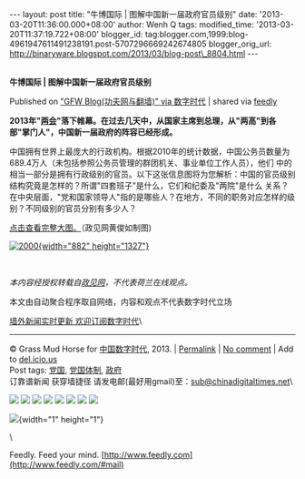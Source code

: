 --- layout: post title: "牛博国际 | 图解中国新一届政府官员级别" date:
'2013-03-20T11:36:00.000+08:00' author: Wenh Q tags: modified\_time:
'2013-03-20T11:37:19.722+08:00' blogger\_id:
tag:blogger.com,1999:blog-4961947611491238191.post-5707296669242674805
blogger\_orig\_url:
http://binaryware.blogspot.com/2013/03/blog-post\_8804.html ---
\
 
<div class="article">

<div class="header">

**牛博国际 | 图解中国新一届政府官员级别**

</div>

<div class="source">

Published on ["GFW Blog(功夫网与翻墙)" via
数字时代](http://feedproxy.google.com/~r/chinagfwblog/~3/ajRqkNLW6SA/) |
shared via [feedly](http://www.feedly.com)

</div>

<div>

**2013年"[两会](https://kexueshangwang.info/chinese/tag/%e4%b8%a4%e4%bc%9a/?category=18271 "标签 两会 下的日志")"落下帷幕。在过去几天中，从国家主席到总理，从"两高"到各部"掌门人"，中国新一届政府的阵容已经形成。**

中国拥有世界上最庞大的行政机构。根据2010年的统计数据，中国公务员数量为689.4万人（未包括参照公务员管理的群团机关、事业单位工作人员），他们
中的相当一部分是拥有行政级别的官员。以下这张信息图将为您解析：中国的官员级别结构究竟是怎样的？所谓"四套班子"是什么，它们和纪委及"两院"是什么
关系？在中央层面，"党和国家领导人"指的是哪些人？在地方，不同的职务对应怎样的级别？不同级别的官员分别有多少人？

[点击查看完整大图。](http://t3.qpic.cn/mblogpic/f3e19575b1bccc831760/2000)（政见网黄俊如制图)

[![2000](https://kexueshangwang.info/chinese/files/2013/03/2000.jpeg){width="882"
height="1327"}](https://kexueshangwang.info/chinese/files/2013/03/2000.jpeg)

 

*本内容经授权转载自[政见网](http://cnpolitics.org/2013/03/chinese-officials/)，不代表荷兰在线观点。*

本文由自动聚合程序取自网络，内容和观点不代表数字时代立场

[墙外新闻实时更新 欢迎订阅数字时代](http://eepurl.com/msuvD)\

------------------------------------------------------------------------

© Grass Mud Horse for
[中国数字时代](https://kexueshangwang.info/chinese), 2013. |
[Permalink](https://kexueshangwang.info/chinese/2013/03/%e7%89%9b%e5%8d%9a%e5%9b%bd%e9%99%85-%e5%9b%be%e8%a7%a3%e4%b8%ad%e5%9b%bd%e6%96%b0%e4%b8%80%e5%b1%8a%e6%94%bf%e5%ba%9c%e5%ae%98%e5%91%98%e7%ba%a7%e5%88%ab/)
| [No
comment](https://kexueshangwang.info/chinese/2013/03/%e7%89%9b%e5%8d%9a%e5%9b%bd%e9%99%85-%e5%9b%be%e8%a7%a3%e4%b8%ad%e5%9b%bd%e6%96%b0%e4%b8%80%e5%b1%8a%e6%94%bf%e5%ba%9c%e5%ae%98%e5%91%98%e7%ba%a7%e5%88%ab/#comments)
| Add to
[del.icio.us](http://del.icio.us/post?url=https://kexueshangwang.info/chinese/2013/03/%e7%89%9b%e5%8d%9a%e5%9b%bd%e9%99%85-%e5%9b%be%e8%a7%a3%e4%b8%ad%e5%9b%bd%e6%96%b0%e4%b8%80%e5%b1%8a%e6%94%bf%e5%ba%9c%e5%ae%98%e5%91%98%e7%ba%a7%e5%88%ab/&title=%E7%89%9B%E5%8D%9A%E5%9B%BD%E9%99%85%20%7C%20%E5%9B%BE%E8%A7%A3%E4%B8%AD%E5%9B%BD%E6%96%B0%E4%B8%80%E5%B1%8A%E6%94%BF%E5%BA%9C%E5%AE%98%E5%91%98%E7%BA%A7%E5%88%AB)\
Post tags:
[党国](https://kexueshangwang.info/chinese/tag/%e5%85%9a%e5%9b%bd/?category=18271),
[党国体制](https://kexueshangwang.info/chinese/tag/%e5%85%9a%e5%9b%bd%e4%bd%93%e5%88%b6/?category=18271),
[政府](https://kexueshangwang.info/chinese/tag/%e6%94%bf%e5%ba%9c/?category=18271)\
订靠谱新闻 获穿墙捷径
请发电邮(最好用gmail)至：<sub@chinadigitaltimes.net>\

<div>

[![](http://feeds.feedburner.com/~ff/chinagfwblog?d=yIl2AUoC8zA)](http://feeds.feedburner.com/~ff/chinagfwblog?a=ajRqkNLW6SA:nbxmgStfp6k:yIl2AUoC8zA)
[![](http://feeds.feedburner.com/~ff/chinagfwblog?i=ajRqkNLW6SA:nbxmgStfp6k:-BTjWOF_DHI)](http://feeds.feedburner.com/~ff/chinagfwblog?a=ajRqkNLW6SA:nbxmgStfp6k:-BTjWOF_DHI)
[![](http://feeds.feedburner.com/~ff/chinagfwblog?i=ajRqkNLW6SA:nbxmgStfp6k:F7zBnMyn0Lo)](http://feeds.feedburner.com/~ff/chinagfwblog?a=ajRqkNLW6SA:nbxmgStfp6k:F7zBnMyn0Lo)
[![](http://feeds.feedburner.com/~ff/chinagfwblog?i=ajRqkNLW6SA:nbxmgStfp6k:V_sGLiPBpWU)](http://feeds.feedburner.com/~ff/chinagfwblog?a=ajRqkNLW6SA:nbxmgStfp6k:V_sGLiPBpWU)
[![](http://feeds.feedburner.com/~ff/chinagfwblog?d=qj6IDK7rITs)](http://feeds.feedburner.com/~ff/chinagfwblog?a=ajRqkNLW6SA:nbxmgStfp6k:qj6IDK7rITs)
[![](http://feeds.feedburner.com/~ff/chinagfwblog?d=l6gmwiTKsz0)](http://feeds.feedburner.com/~ff/chinagfwblog?a=ajRqkNLW6SA:nbxmgStfp6k:l6gmwiTKsz0)
[![](http://feeds.feedburner.com/~ff/chinagfwblog?i=ajRqkNLW6SA:nbxmgStfp6k:gIN9vFwOqvQ)](http://feeds.feedburner.com/~ff/chinagfwblog?a=ajRqkNLW6SA:nbxmgStfp6k:gIN9vFwOqvQ)
[![](http://feeds.feedburner.com/~ff/chinagfwblog?d=TzevzKxY174)](http://feeds.feedburner.com/~ff/chinagfwblog?a=ajRqkNLW6SA:nbxmgStfp6k:TzevzKxY174)

</div>

![](http://feeds.feedburner.com/~r/chinagfwblog/~4/ajRqkNLW6SA){width="1"
height="1"}

</div>

\

</div>

<div class="footer">

Feedly. Feed your mind.
[http://www.feedly.com](http://www.feedly.com/#mail)

</div>
